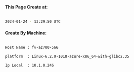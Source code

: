 
   
#### This Page Create at:

```bash

2024-01-24 - 13:29:50 UTC

```

#### Create By Machine:

```bash

Host Name : fv-az700-566

platform  : Linux-6.2.0-1018-azure-x86_64-with-glibc2.35

Ip Local  : 10.1.0.246

```


